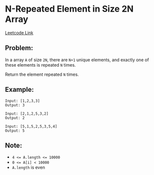 
# N-Repeated Element in Size 2N Array
[Leetcode Link](https://leetcode.com/problems/n-repeated-element-in-size-2n-array/)

## Problem:

In a array `A` of size `2N`, there are `N+1` unique elements, and exactly one of these elements is repeated `N` times.

Return the element repeated `N` times.

## Example:

```
Input: [1,2,3,3]
Output: 3
```
```
Input: [2,1,2,5,3,2]
Output: 2
```
```
Input: [5,1,5,2,5,3,5,4]
Output: 5
```

## Note:

- `4 <= A.length <= 10000`
- `0 <= A[i] < 10000`
- `A.length` is even